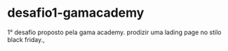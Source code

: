 # desafio1-gamacademy
1° desafio proposto pela gama academy. prodizir uma lading page no stilo black friday.,
